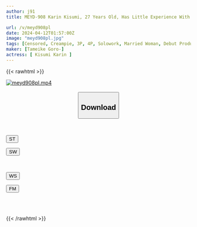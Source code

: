 ```yaml
---
author: j91
title: MEYD-908 Karin Kisumi, 27 Years Old, Has Little Experience With Men, But... A Sullen Caregiver With Escalating Sexual Desire, AV DEBUT! !

url: /v/meyd908pl
date: 2024-04-12T01:57:00Z
image: "meyd908pl.jpg"
tags: [Censored, Creampie, 3P, 4P, Solowork, Married Woman, Debut Production, Mature Woman	]
maker: [Tameike Goro-]
actress: [ Kisumi Karin ]
---
```



{{< rawhtml >}}

<div class="video" data-videoid="b7zx13GxwkcPPBz">
    <a href="javascript:;">
        <img src="/v/meyd908pl/meyd908pl.jpg" width="WIDTH" height="HEIGHT" alt="meyd908pl.mp4" loading="lazy">
    </a>
</div>

<script type="text/javascript" src="https://j91.asia/asset/on-demand-st.js"></script>

<br>
  <link rel="stylesheet" href="https://j91.asia/asset/bs5.css">
  
  <center>
  <button class="btn btn-primary" type="button" data-bs-toggle="collapse" data-bs-target=".multi-collapse" aria-expanded="false" aria-controls="multiCollapseExample1 multiCollapseExample2"><h2>Download</h2></button></center>
</p>
<div class="row">
  <div class="col">
    <div class="collapse multi-collapse" id="multiCollapseExample1">
      <div class="card card-body">
	      	      <br>
<div class="buttons">  
<p><a href="https://streamtape.to/v/b7zx13GxwkcPPBz" target="_blank"><button class="btn-hover color-3"><i class="fa fa-download"></i> ST</button></a></p>
<p><a href="https://asnwish.com/s9mtox335j88" target="_blank"><button class="btn-hover color-2"><i class="fa fa-download"></i> SW</button></a></p></div>
    </div>
  </div>
</div>
  <div class="col">
    <div class="collapse multi-collapse" id="multiCollapseExample2">
      <div class="card card-body">
	      <br>
<div class="buttons">
<p><a href="https://wolfstream.tv/1roakoxvx4xm"><button class="btn-hover color-9"><i class="fa fa-download"></i> WS</button></a></p>
<p><a href="https://filemoon.sx/d/z841su1idncl"><button class="btn-hover color-8"><i class="fa fa-download"></i> FM</button></a></p></div>
<br><br>
      </div>
    </div>
  </div>
</div>

{{< /rawhtml >}}